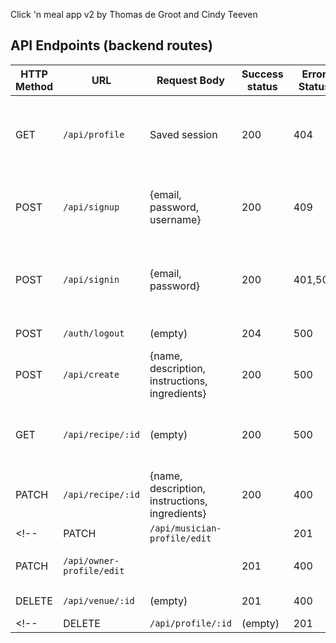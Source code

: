 Click 'n meal app v2 by Thomas de Groot and Cindy Teeven

## API Endpoints (backend routes)


| HTTP Method | URL                         | Request Body                 | Success status | Error Status | Description                                                  |
| ----------- | --------------------------- | ---------------------------- | -------------- | ------------ | ------------------------------------------------------------ |
| GET         | `/api/profile`              | Saved session                | 200            | 404          | Check if user is logged in and return profile page           |
| POST        | `/api/signup`               | {email, password, username}            | 200            | 409          |  Checks if user doesn't already exist(409)                   |
| POST        | `/api/signin`               | {email, password}            | 200            | 401,500      | Check if passwords match (401), if user exists (500)         |
| POST        | `/auth/logout`              | (empty)                      | 204            | 500          | Logs out the user                                            |
| POST        | `/api/create`             | {name, description, instructions, ingredients}  | 200   | 500        | Adds a new recipe to the database   |
| GET         | `/api/recipe/:id`            | (empty)                      | 200          | 500             | Show recipe details. Wrong id gives(500)     |
| PATCH       | `/api/recipe/:id`            | {name, description, instructions, ingredients} | 200   | 400  | Edits the recipe with the given id   |
<!-- | PATCH       | `/api/musician-profile/edit` |                              | 201            | 400          | Show specific element    |
| PATCH       | `/api/owner-profile/edit`    |                              | 201            | 400          | Show specific element    |
| DELETE      | `/api/venue/:id`             | (empty)                      | 201            | 400          | Delete venue                                              | -->
<!-- | DELETE      | `/api/profile/:id`           | (empty)                      | 201            | 400          | Delete musician profile           | -->